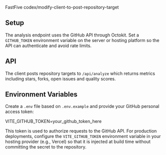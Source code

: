 FastFive
codex/modify-client-to-post-repository-target


## Setup

The analysis endpoint uses the GitHub API through Octokit. Set a `GITHUB_TOKEN` environment variable on the server or hosting platform so the API can authenticate and avoid rate limits.

## API

The client posts repository targets to `/api/analyze` which returns metrics including stars, forks, open issues and quality scores.


## Environment Variables

Create a `.env` file based on `.env.example` and provide your GitHub personal access token:


VITE_GITHUB_TOKEN=your_github_token_here


This token is used to authorize requests to the GitHub API. For production deployments, configure the `VITE_GITHUB_TOKEN` environment variable in your hosting provider (e.g., Vercel) so that it is injected at build time without committing the secret to the repository.

